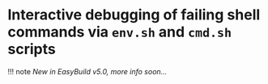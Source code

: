 # Interactive debugging of failing shell commands via `env.sh` and `cmd.sh` scripts

!!! note
    *New in EasyBuild v5.0, more info soon...*

